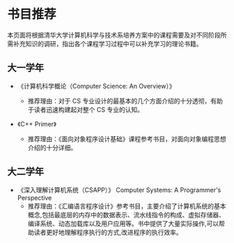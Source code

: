 # 书目推荐

本页面将根据清华大学计算机科学与技术系培养方案中的课程需要及对不同阶段所需补充知识的调研，指出各个课程学习过程中可以补充学习的理论书籍。

## 大一学年

+ 《计算机科学概论（Computer Science: An Overview）》
  + 推荐理由：对于 CS 专业设计的最基本的几个方面介绍的十分透彻，有助于读者迅速构建起对整个 CS 专业的认知。

+ 《C++ Primer》
  + 推荐理由：《面向对象程序设计基础》课程参考书目，对面向对象编程思想介绍的十分详细。

## 大二学年

+ 《深入理解计算机系统（CSAPP）》 Computer Systems: A Programmer's Perspective
  + 推荐理由：《汇编语言程序设计》参考书目，主要介绍了计算机系统的基本概念,包括最底层的内存中的数据表示、流水线指令的构成、虚拟存储器、编译系统、动态加载库以及用户应用等。书中提供了大量实际操作,可以帮助读者更好地理解程序执行的方式,改进程序的执行效率。